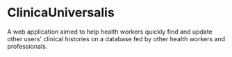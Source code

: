 # ClinicaUniversalis
A web application aimed to help health workers quickly find and update other users' clinical histories on a database fed by other health workers and professionals.